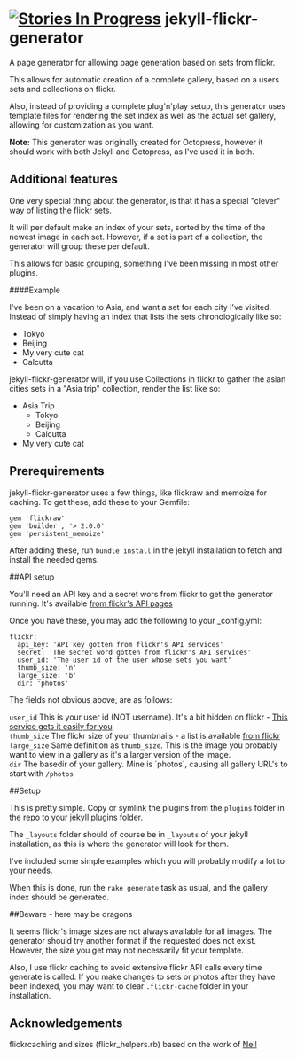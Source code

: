 [![Stories In Progress](https://badge.waffle.io/jesperrasmussen/jekyll-flickr-generator.png?label=in+progress&title=In+Progress)](https://waffle.io/jesperrasmussen/jekyll-flickr-generator)
jekyll-flickr-generator
=======================

A page generator for allowing page generation based on sets from flickr.

This allows for automatic creation of a complete gallery, based on a users sets and collections on flickr.

Also, instead of providing a complete plug'n'play setup, this generator uses template files for rendering the set index as well as the actual set gallery, allowing for customization as you want.

**Note:** This generator was originally created for Octopress, however it should work with both Jekyll and Octopress, as I've used it in both.

## Additional features

One very special thing about the generator, is that it has a special "clever" way of listing the flickr sets.

It will per default make an index of your sets, sorted by the time of the newest image in each set. However, if a set is part of a collection, the generator will group these per default.

This allows for basic grouping, something I've been missing in most other plugins.

####Example

I've been on a vacation to Asia, and want a set for each city I've visited. Instead of simply having an index that lists the sets chronologically like so:

 * Tokyo
 * Beijing
 * My very cute cat
 * Calcutta

jekyll-flickr-generator will, if you use Collections in flickr to gather the asian cities sets in a "Asia trip" collection, render the list like so:

 * Asia Trip
 	* Tokyo
 	* Beijing
 	* Calcutta
 * My very cute cat 


## Prerequirements

jekyll-flickr-generator uses a few things, like flickraw and memoize for caching. To get these, add these to your Gemfile:

	gem 'flickraw'
	gem 'builder', '> 2.0.0'
	gem 'persistent_memoize'
	
After adding these, run `bundle install` in the jekyll installation to fetch and install the needed gems.

##API setup

You'll need an API key and a secret wors from flickr to get the generator running. It's available [from flickr's API pages](http://www.flickr.com/services/developer/api/)

Once you have these, you may add the following to your _config.yml:

	flickr:
	  api_key: 'API key gotten from flickr's API services'
	  secret: 'The secret word gotten from flickr's API services'
	  user_id: 'The user id of the user whose sets you want'
	  thumb_size: 'n'
	  large_size: 'b'
	  dir: 'photos'
	  
The fields not obvious above, are as follows:

`user_id` This is your user id (NOT username). It's a bit hidden on flickr - [This service gets it easily for you](http://idgettr.com)  
`thumb_size` The flickr size of your thumbnails - a list is available [from flickr](http://www.flickr.com/services/api/misc.urls.html)  
`large_size` Same definition as `thumb_size`. This is the image you probably want to view in a gallery as it's a larger version of the image.  
`dir` The basedir of your gallery. Mine is ´photos´, causing all gallery URL's to start with `/photos`

##Setup

This is pretty simple. Copy or symlink the plugins from the `plugins` folder in the repo to your jekyll plugins folder. 

The `_layouts` folder should of course be in `_layouts` of your jekyll installation, as this is where the generator will look for them.

I've included some simple examples which you will probably modify a lot to your needs.

When this is done, run the `rake generate` task as usual, and the gallery index should be generated.

##Beware - here may be dragons

It seems flickr's image sizes are not always available for all images. The generator should try another format if the requested does not exist. However, the size you get may not necessarily fit your template.

Also, I use flickr caching to avoid extensive flickr API calls every time generate is called. If you make changes to sets or photos after they have been indexed, you may want to clear `.flickr-cache` folder in your installation.

## Acknowledgements

flickrcaching and sizes (flickr_helpers.rb) based on the work of [Neil](https://raw.github.com/neilk/octopress-flickr)
